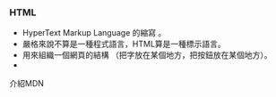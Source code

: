 ### HTML

* HyperText Markup Language 的縮寫 。
* 嚴格來說不算是一種程式語言，HTML算是一種標示語言。
* 用來組織一個網頁的結構 （把字放在某個地方，把按鈕放在某個地方）。
* 
介紹MDN

